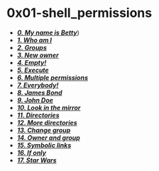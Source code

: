 # 0x01-shell_permissions

- ***[0. My name is Betty](./0-iam_betty)***)
- ***[1. Who am I](./1-who_am_i)***
- ***[2. Groups](./2-groups)***
- ***[3. New owner](./3-new_owner)***
- ***[4. Empty!](./4-empty)***
- ***[5. Execute](./5-execute)***
- ***[6. Multiple permissions](./6-multiple_permissions)***
- ***[7. Everybody!](./7-everybody)***
- ***[8. James Bond](./8-James_Bond)***
- ***[9. John Doe](./9-John_Doe)***
- ***[10. Look in the mirror](./10-mirror_permissions)***
- ***[11. Directories](./11-directories_permissions)***
- ***[12. More directories](./12-directory_permissions)***
- ***[13. Change group](./13-change_group)***
- ***[14. Owner and group](./100-change_owner_and_group)***
- ***[15. Symbolic links](./101-symbolic_link_permissions)***
- ***[16. If only](./102-if_only)***
- ***[17. Star Wars](./103-Star_Wars)***

